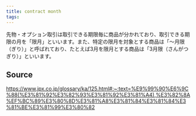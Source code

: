 ```yaml
---
title: contract month
tags: 
---
```


先物・オプション取引は取引できる期限毎に商品が分かれており、取引できる期限の月を「限月」といいます。また、特定の限月を対象とする商品は「～月限（ぎり）」と呼ばれており、たとえば3月を限月とする商品は「3月限（さんがつぎり）」といいます。

## Source
https://www.jpx.co.jp/glossary/ka/125.html#:~:text=%E9%99%90%E6%9C%88(%E3%81%92%E3%82%93%E3%81%92%E3%81%A4),%E3%82%8A%EF%BC%89%E3%80%8D%E3%81%A8%E3%81%84%E3%81%84%E3%81%BE%E3%81%99%E3%80%82